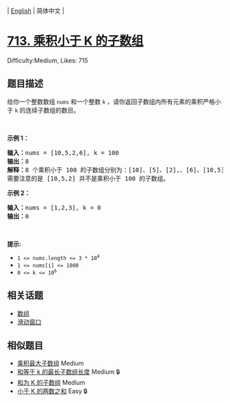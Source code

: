
| [English](README_EN.md) | 简体中文 |

# [713. 乘积小于 K 的子数组](https://leetcode.cn/problems/subarray-product-less-than-k/)
Difficulty:Medium, Likes: 715

## 题目描述

给你一个整数数组 <code>nums</code> 和一个整数 <code>k</code> ，请你返回子数组内所有元素的乘积严格小于<em> </em><code>k</code> 的连续子数组的数目。
<p>&nbsp;</p>

<p><strong>示例 1：</strong></p>

<pre>
<strong>输入：</strong>nums = [10,5,2,6], k = 100
<strong>输出：</strong>8
<strong>解释：</strong>8 个乘积小于 100 的子数组分别为：[10]、[5]、[2],、[6]、[10,5]、[5,2]、[2,6]、[5,2,6]。
需要注意的是 [10,5,2] 并不是乘积小于 100 的子数组。
</pre>

<p><strong>示例 2：</strong></p>

<pre>
<strong>输入：</strong>nums = [1,2,3], k = 0
<strong>输出：</strong>0</pre>

<p>&nbsp;</p>

<p><strong>提示:&nbsp;</strong></p>

<ul>
	<li><code>1 &lt;= nums.length &lt;= 3 * 10<sup>4</sup></code></li>
	<li><code>1 &lt;= nums[i] &lt;= 1000</code></li>
	<li><code>0 &lt;= k &lt;= 10<sup>6</sup></code></li>
</ul>


## 相关话题

- [数组](https://leetcode-cn.com/tag/array/)
- [滑动窗口](https://leetcode-cn.com/tag/sliding-window/)

## 相似题目

- [乘积最大子数组](../maximum-product-subarray/README.md) Medium 
- [和等于 k 的最长子数组长度](../maximum-size-subarray-sum-equals-k/README.md) Medium 🔒
- [和为 K 的子数组](../subarray-sum-equals-k/README.md) Medium 
- [小于 K 的两数之和](../two-sum-less-than-k/README.md) Easy 🔒
